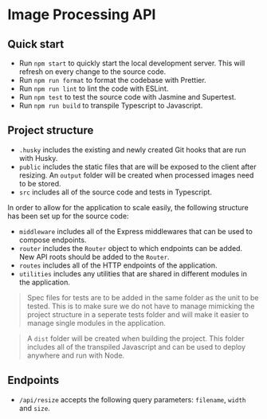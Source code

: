 # Image Processing API

## Quick start

- Run `npm start` to quickly start the local development server. This will refresh on every change to the source code.
- Run `npm run format` to format the codebase with Prettier.
- Run `npm run lint` to lint the code with ESLint.
- Run `npm test` to test the source code with Jasmine and Supertest.
- Run `npm run build` to transpile Typescript to Javascript.

## Project structure

- `.husky` includes the existing and newly created Git hooks that are run with Husky.
- `public` includes the static files that are will be exposed to the client after resizing. An `output` folder will be created when processed images need to be stored.
- `src` includes all of the source code and tests in Typescript.

In order to allow for the application to scale easily, the following structure has been set up for the source code:

- `middleware` includes all of the Express middlewares that can be used to compose endpoints.
- `router` includes the `Router` object to which endpoints can be added. New API roots should be added to the `Router`.
- `routes` includes all of the HTTP endpoints of the application.
- `utilities` includes any utilities that are shared in different modules in the application.

> Spec files for tests are to be added in the same folder as the unit to be tested. This is to make sure we do not have to manage mimicking the project structure in a seperate tests folder and will make it easier to manage single modules in the application.

> A `dist` folder will be created when building the project. This folder includes all of the transpiled Javascript and can be used to deploy anywhere and run with Node.

## Endpoints

- `/api/resize` accepts the following query parameters: `filename`, `width` and `size`.

